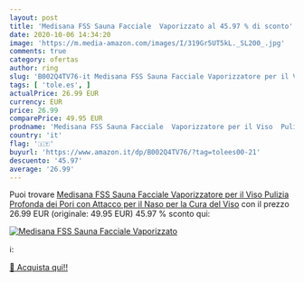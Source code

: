 ```yaml
---
layout: post
title: 'Medisana FSS Sauna Facciale  Vaporizzato al 45.97 % di sconto'
date: 2020-10-06 14:34:20
image: 'https://m.media-amazon.com/images/I/319Gr5UT5kL._SL200_.jpg'
comments: true
category: ofertas
author: ring
slug: 'B002Q4TV76-it Medisana FSS Sauna Facciale Vaporizzatore per il Viso...'
tags: [ 'tole.es', ]
actualPrice: 26.99 EUR
currency: EUR
price: 26.99
comparePrice: 49.95 EUR
prodname: 'Medisana FSS Sauna Facciale  Vaporizzatore per il Viso  Pulizia Profonda dei Pori con Attacco per il Naso per la Cura del Viso'
country: 'it'
flag: '🇮🇹'
buyurl: 'https://www.amazon.it/dp/B002Q4TV76/?tag=tolees00-21'
descuento: '45.97'
average: '26.99'
---
```


Puoi trovare [Medisana FSS Sauna Facciale  Vaporizzatore per il Viso  Pulizia Profonda dei Pori con Attacco per il Naso per la Cura del Viso](https://www.amazon.it/dp/B002Q4TV76/?tag=tolees00-21) con il prezzo 26.99 EUR (originale: 49.95 EUR) 45.97 % sconto qui:

[![Medisana FSS Sauna Facciale  Vaporizzato](https://m.media-amazon.com/images/I/319Gr5UT5kL._SL200_.jpg)](https://www.amazon.it/dp/B002Q4TV76/?tag=tolees00-21)

ℹ️:


[🛒 Acquista qui!!](https://www.amazon.it/dp/B002Q4TV76/?tag=tolees00-21)
